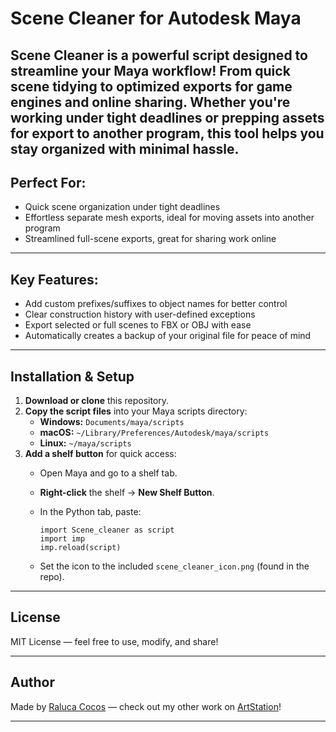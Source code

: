 # Scene Cleaner for Autodesk Maya

**Scene Cleaner** is a powerful script designed to streamline your Maya workflow! From quick scene tidying to optimized exports for game engines and online sharing. Whether you're working under tight deadlines or prepping assets for export to another program, this tool helps you stay organized with minimal hassle.
---

## Perfect For:
- Quick scene organization under tight deadlines
- Effortless separate mesh exports, ideal for moving assets into another program
- Streamlined full-scene exports, great for sharing work online

---

## Key Features:
- Add custom prefixes/suffixes to object names for better control
- Clear construction history with user-defined exceptions
- Export selected or full scenes to FBX or OBJ with ease
- Automatically creates a backup of your original file for peace of mind

---

## Installation & Setup

1. **Download or clone** this repository.
2. **Copy the script files** into your Maya scripts directory:
   - **Windows:** `Documents/maya/scripts`
   - **macOS:** `~/Library/Preferences/Autodesk/maya/scripts`
   - **Linux:** `~/maya/scripts`
3. **Add a shelf button** for quick access:
   - Open Maya and go to a shelf tab.
   - **Right-click** the shelf → **New Shelf Button**.
   - In the Python tab, paste:

     ```
     import Scene_cleaner as script
     import imp
     imp.reload(script)
     ```

   - Set the icon to the included `scene_cleaner_icon.png` (found in the repo).

---

## License

MIT License — feel free to use, modify, and share!

---

## Author

Made by [Raluca Cocos](https://github.com/raluca-cocos) — check out my other work on [ArtStation](https://www.artstation.com/ralucacocos)!

---
